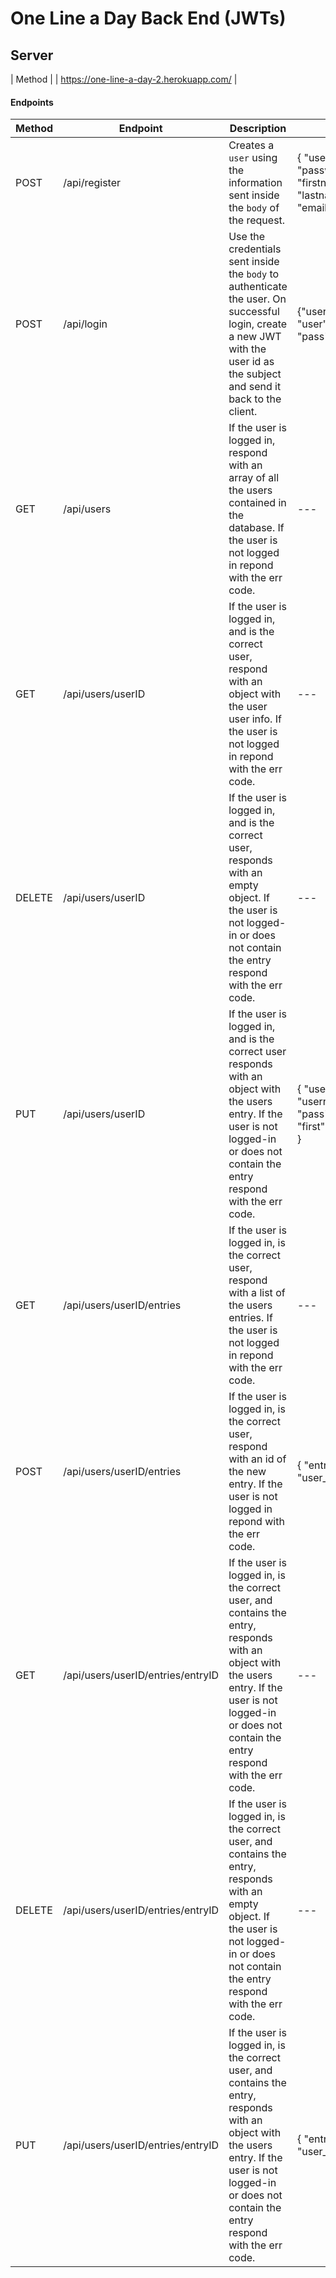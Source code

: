 # One Line a Day Back End (JWTs)

## Server
| Method |
| https://one-line-a-day-2.herokuapp.com/ |

#### Endpoints

| Method | Endpoint      | Description                                                                   | body                  |
| ------ | ------------- | ----------------------------------------------------------------------------- | --------------------- |
| POST   | /api/register | Creates a `user` using the information sent inside the `body` of the request. | { "username": "user", "password": "pass", "firstname": "first", "lastname": "last", "email": "email" } |
| POST   | /api/login | Use the credentials sent inside the `body` to authenticate the user. On successful login, create a new JWT with the user id as the subject and send it back to the client.| {"username": "user","password": "pass"} |
| GET    | /api/users | If the user is logged in, respond with an array of all the users contained in the database. If the user is not logged in repond with the err code. | --- |
| GET    | /api/users/userID | If the user is logged in, and is the correct user, respond with an object with the user user info. If the user is not logged in repond with the err code. | --- |
| DELETE | /api/users/userID | If the user is logged in, and is the correct user, responds with an empty object. If the user is not logged-in or does not contain the entry respond with the err code. | --- |
| PUT    | /api/users/userID | If the user is logged in, and is the correct user responds with an object with the users entry. If the user is not logged-in or does not contain the entry respond with the err code. | { "username": "username","password": "pass","firstname": "first", "lastname": "last" } |
| GET    | /api/users/userID/entries | If the user is logged in, is the correct user, respond with a list of the users entries. If the user is not logged in repond with the err code. | --- |
| POST   | /api/users/userID/entries | If the user is logged in, is the correct user, respond with an id of the new entry. If the user is not logged in repond with the err code. |{ "entry": "entry", "user_id": "id" }|
| GET    | /api/users/userID/entries/entryID | If the user is logged in, is the correct user, and contains the entry, responds with an object with the users entry. If the user is not logged-in or does not contain the entry respond with the err code. | --- |
| DELETE | /api/users/userID/entries/entryID | If the user is logged in, is the correct user, and contains the entry, responds with an empty object. If the user is not logged-in or does not contain the entry respond with the err code. | --- |
| PUT    | /api/users/userID/entries/entryID | If the user is logged in, is the correct user, and contains the entry, responds with an object with the users entry. If the user is not logged-in or does not contain the entry respond with the err code. | { "entry": "entry", "user_id": "id" } |
